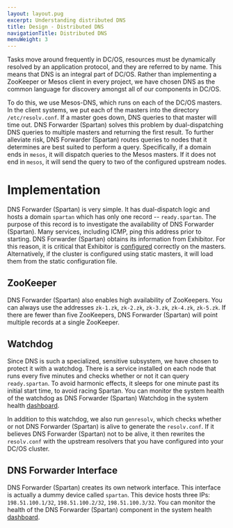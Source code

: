 ```yaml
---
layout: layout.pug
excerpt: Understanding distributed DNS
title: Design - Distributed DNS
navigationTitle: Distributed DNS
menuWeight: 3
---
```


Tasks move around frequently in DC/OS, resources must be dynamically resolved by an application protocol, and they are referred to by name. This means that DNS is an integral part of DC/OS. Rather than implementing a ZooKeeper or Mesos client in every project, we have chosen DNS as the common language for discovery amongst all of our components in DC/OS.

To do this, we use Mesos-DNS, which runs on each of the DC/OS masters. In the client systems, we put each of the masters into the directory `/etc/resolv.conf`. If a master goes down, DNS queries to that master will time out. DNS Forwarder (Spartan) solves this problem by dual-dispatching DNS queries to multiple masters and returning the first result. To further alleviate risk, DNS Forwarder (Spartan) routes queries to nodes that it determines are best suited to perform a query. Specifically, if a domain ends in `mesos`, it will dispatch queries to the Mesos masters. If it does not end in `mesos`, it will send the query to two of the configured upstream nodes.

# Implementation
DNS Forwarder (Spartan) is very simple. It has dual-dispatch logic and hosts a domain `spartan` which has only one record -- `ready.spartan`. The purpose of this record is to investigate the availability of DNS Forwarder (Spartan). Many services, including ICMP, ping this address prior to starting. DNS Forwarder (Spartan) obtains its information from Exhibitor. For this reason, it is critical that Exhibitor is [configured](/1.14/installing/production/advanced-configuration/configuration-reference/) correctly on the masters. Alternatively, if the cluster is configured using static masters, it will load them from the static configuration file.

## ZooKeeper
DNS Forwarder (Spartan) also enables high availability of ZooKeepers. You can always use the addresses `zk-1.zk`, `zk-2.zk`, `zk-3.zk`, `zk-4.zk`, `zk-5.zk`. If there are fewer than five ZooKeepers, DNS Forwarder (Spartan) will point multiple records at a single ZooKeeper.

## Watchdog
Since DNS is such a specialized, sensitive subsystem, we have chosen to protect it with a watchdog. There is a service installed on each node that runs every five minutes and checks whether or not it can query `ready.spartan`. To avoid harmonic effects, it sleeps for one minute past its initial start time, to avoid racing Spartan. You can monitor the system health of the watchdog as DNS Forwarder (Spartan) Watchdog in the system health [dashboard](/1.14/gui/dashboard/).

In addition to this watchdog, we also run `genresolv`, which checks whether or not DNS Forwarder (Spartan) is alive to generate the `resolv.conf`. If it believes DNS Forwarder (Spartan) not to be alive, it then rewrites the `resolv.conf` with the upstream resolvers that you have configured into your DC/OS cluster.

## DNS Forwarder Interface
DNS Forwarder (Spartan) creates its own network interface. This interface is actually a dummy device called `spartan`. This device hosts three IPs: `198.51.100.1/32`, `198.51.100.2/32`, `198.51.100.3/32`. You can monitor the health of the DNS Forwarder (Spartan) component in the system health [dashboard](/1.14/gui/dashboard/).
